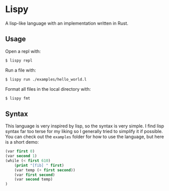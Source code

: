 # Lispy

A lisp-like language with an implementation written in Rust.

## Usage

Open a repl with:

```bash
$ lispy repl
```

Run a file with:

```bash
$ lispy run ./examples/hello_world.l
```

Format all files in the local directory with:

```bash
$ lispy fmt
```

## Syntax

This language is very inspired by lisp, so the syntax is very simple. I find
lisp syntax far too terse for my liking so I generally tried to simplify it if
possible. You can check out the `examples` folder for how to use the language,
but here is a short demo:

```lisp
(var first 0)
(var second 1)
(while (< first 610)
	(print "[fib] " first)
	(var temp (+ first second))
	(var first second)
	(var second temp)
)
```
